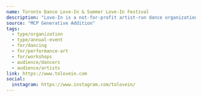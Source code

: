 ```yaml
---
name: Toronto Dance Love-In & Summer Love-In Festival
description: "Love-In is a not-for-profit artist-run dance organization based in Tkaronto. We host an array of programming including in-person and virtual workshops, performances, facilitated talks, collective practices, & our annual Summer Love-In Festival."
source: "MCP Generative Addition"
tags:
  - type/organization
  - type/annual-event
  - for/dancing
  - for/performance-art
  - for/workshops
  - audience/dancers
  - audience/artists
link: https://www.tolovein.com
social:
  instagram: https://www.instagram.com/tolovein/
---
```

